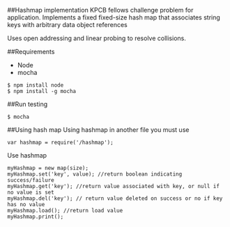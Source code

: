##Hashmap implementation
KPCB fellows challenge problem for application.  Implements a fixed fixed-size hash map that associates string keys with arbitrary data object references

Uses open addressing and linear probing to resolve collisions.

##Requirements
- Node
- mocha
```
$ npm install node
$ npm install -g mocha
```

##Run testing
```
$ mocha
```

##Using hash map
Using hashmap in another file you must use
```
var hashmap = require('/hashmap');
```
Use hashmap
```
myHashmap = new map(size);
myHashmap.set('key', value); //return boolean indicating success/failure
myHashmap.get('key'); //return value associated with key, or null if no value is set
myHashmap.del('key'); // return value deleted on success or no if key has no value
myHashmap.load(); //return load value
myHashmap.print();
